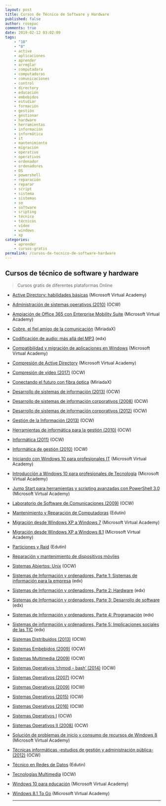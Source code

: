 ```yaml
---
layout: post
title: Cursos de Técnico de Software y Hardware
published: false
author: rosepac
comments: true
date: 2019-02-12 03:02:09
tags:
    - "10"
    - "8"
    - active
    - aplicaciones
    - aprender
    - arreglar
    - computadora
    - computadoras
    - comunicaciones
    - control
    - directory
    - educación
    - embebidos
    - estudiar
    - formación
    - gestión
    - gestionar
    - hardware
    - herramientas
    - información
    - informática
    - it
    - mantenimiento
    - migración
    - operativo
    - operativos
    - ordenador
    - ordenadores
    - OS
    - powershell
    - reparación
    - reparar
    - script
    - sistema
    - sistemas
    - so
    - software
    - sripting
    - técnico
    - técnicos
    - vídeo
    - windows
    - xp
categories:
    - aprender
    - cursos-gratis
permalink: /cursos-de-tecnico-de-software-hardware
---
```

## Cursos de técnico de software y hardware

> Cursos gratis de diferentes plataformas Online

  * [Active Directory: habilidades básicas][1] (Microsoft Virtual Academy)
  * [Administración de sistemas operativos (2010)][2] (OCW)
  * [Ampiación de Office 365 con Enterprise Mobility Suite][3] (Microsoft Virtual Academy)
  * [Cobre, el fiel amigo de la comunicación][4] (MiriadaX)
  * [Codificación de audio: más allá del MP3][5] (edx)
  * [Compatibilidad y migración de aplicaciones en Windows][6] (Microsoft Virtual Academy)
  * [Compresión de Active Directory][7] (Microsoft Virtual Academy)
  * [Compresión de vídeo (2017)][8] (OCW)
  * [Conectando el futuro con fibra óptica][9] (MiriadaX)
  * [Desarrollo de sistemas de información (2013)][10] (OCW)
  * [Desarrollo de sistemas de información corporativos (2008)][11] (OCW)
  * [Desarrollo de sistemas de información corporativos (2012)][12] (OCW)
  * [Gestión de la Información (2013)][13] (OCW)
  * [Herramientas de informática para la gestión (2010)][14] (OCW)
  * [Informática (2011)][15] (OCW)
  * [Informática de gestión (2010)][16] (OCW)
  * [Iniciando con Windows 10 para profesionales IT][17] (Microsoft Virtual Academy)
  * [Introducción a Windows 10 para profesionales de Tecnología][18] (Microsoft Virtual Academy)
  * [Jump Start para herramientas y scripting avanzadas con PowerShell 3.0][19] (Microsoft Virtual Academy)
  * [Laboratorio de Software de Comunicaciones (2009)][20] (OCW)
  * [Mantenimiento y Reparación de Computadoras][21] (Edutin)
  * [Migración desde Windows XP a Windows 7][22] (Microsoft Virtual Academy)
  * [Migración desde Windows XP a Windows 8.1][23] (Microsoft Virtual Academy)
  * [Particiones y Raid][24] (Edutin)
  * [Reparación y mantenimiento de dispositivos móviles][25]
  * [Sistemas Abiertos: Unix][26] (OCW)
  * [Sistemas de Información y ordenadores, Parte 1: Sistemas de información para la empresa][27] (edx)
  * [Sistemas de Información y ordenadores, Parte 2: Hardware][28] (edx)
  * [Sistemas de Información y ordenadores, Parte 3: Desarrollo de software][29] (edx)
  * [Sistemas de Información y ordenadores, Parte 4: Programación][30] (edx)
  * [Sistemas de información y ordenadores, Parte 5: Implicaciones sociales de las TIC][31] (edx)
  * [Sistemas Distribuidos (2013)][32] (OCW)
  * [Sistemas Embebidos (2009)][33] (OCW)
  * [Sistemas Multimedia (2009)][34] (OCW)
  * [Sistemas Operativos &#8216;chmod &#8211; bash&#8217; (2014)][35] (OCW)
  * [Sistemas Operativos (2007)][36] (OCW)
  * [Sistemas Operativos (2009)][37] (OCW)
  * [Sistemas Operativos (2015)][38] (OCW)
  * [Sistemas Operativos (2016)][39] (OCW)
  * [Sistemas Operativos I][40] (OCW)
  * [Sistemas Operativos II (2008)][41] (OCW)
  * [Solución de problemas de inicio y consumo de recursos de Windows 8][42] (Microsoft Virtual Academy)
  * [Técnicas informáticas -estudios de gestión y administración pública- (2012)][43] (OCW)
  * [Técnico en Redes de Datos][44] (Edutin)
  * [Tecnologías Multimedia][45] (OCW)
  * [Windows 10 para educación][46] (Microsoft Virtual Academy)
  * [Windows 8.1 To Go][47] (Microsoft Virtual Academy)
  
    * * *

 [1]: https://mva.microsoft.com/es-es/training-courses/active-directory-habilidades-bsicas-14772
 [2]: http://www.upv.es/pls/oalu/sic_asi.ficha_asig_ocw?p_rama=T&p_idioma=c&p_vista=MSE&p_asi=6842&p_caca=2010
 [3]: https://mva.microsoft.com/es-es/training-courses/ampliacin-de-office-365-con-enterprise-mobility-suite-8332
 [4]: https://miriadax.net/web/cobre-el-fiel-amigo-de-la-comunicacion-2-edicion-/inicio
 [5]: https://www.edx.org/es/course/codificacion-de-audio-mas-alla-del-mp3-upvalenciax-mp3201x-0
 [6]: https://mva.microsoft.com/es-es/training-courses/compatibilidad-y-migracin-de-aplicaciones-en-windows-8811
 [7]: https://mva.microsoft.com/es-es/training-courses/comprensin-de-active-directory-8233
 [8]: https://ocw.unican.es/course/view.php?id=13
 [9]: https://miriadax.net/web/conectando-el-futuro-con-fibra-optica-5-edicion-_prueba
 [10]: https://ocw.unican.es/course/view.php?id=99
 [11]: http://ocw.uc3m.es/ingenieria-informatica/desarrollo-de-sistemas-de-informacion-corporativos
 [12]: http://ocw.uc3m.es/ingenieria-informatica/desarrollo-de-sistemas-de-informacion-corporativos-1
 [13]: http://ocw.uma.es/ingenierias/gestion-de-la-informacion
 [14]: http://ocw.bib.upct.es/course/view.php?id=119
 [15]: http://ocw.uc3m.es/ingenieria-informatica/informatica
 [16]: http://www.upv.es/pls/oalu/sic_asi.ficha_asig_ocw?p_rama=T&p_idioma=c&p_vista=MSE&p_asi=10127&p_caca=2010
 [17]: https://mva.microsoft.com/es-es/training-courses/iniciando-con-windows-10-para-profesionales-it-16455
 [18]: https://mva.microsoft.com/es-es/training-courses/introduccin-a-windows-10-para-profesionales-de-tecnologa-14781
 [19]: https://mva.microsoft.com/es-es/training-courses/jump-start-para-herramientas-y-scripting-avanzados-con-powershell-30-8277
 [20]: http://ocwus.us.es/ingenieria-telematica/pp/Course_listing
 [21]: https://edutin.com/curso-de-tecnico-de-reparacion-de-computadora-3321
 [22]: https://mva.microsoft.com/es-es/training-courses/migracin-desde-windows-xp-a-windows-7-12650
 [23]: https://mva.microsoft.com/es-es/training-courses/migracin-desde-windows-xp-a-windows-81-8273
 [24]: https://edutin.com/curso-de-particiones-y-RAID-basico-3061
 [25]: https://edutin.com/curso-de-reparacion-de-dispositivos-moviles-3075
 [26]: http://ocw.upm.es/arquitectura-y-tecnologia-de-computadores/sistemas-abiertos-unix
 [27]: https://www.edx.org/course/sistemas-de-informacion-y-ordenadores-upvalenciax-sic101-1x
 [28]: https://www.edx.org/course/sistemas-de-informacion-y-ordenadores-upvalenciax-sic101-2x
 [29]: https://www.edx.org/course/sistemas-de-informacion-y-ordenadores-upvalenciax-sic101-3x
 [30]: https://www.edx.org/course/sistemas-de-informacion-y-ordenadores-upvalenciax-sic101-4x
 [31]: https://www.edx.org/course/sistemas-de-informacion-y-ordenadores-upvalenciax-sic101-5x
 [32]: http://ocw.uc3m.es/ingenieria-informatica/sistemas-distribuidos-2013
 [33]: http://ocw.um.es/ingenierias/sistemas-embebidos
 [34]: https://poliformat.upv.es/portal/tool/f682ea53-3e5c-411c-0097-a0a16d5fb6a9?panel=Main
 [35]: https://campusvirtual.ull.es/ocw/course/view.php?id=105
 [36]: http://ocw.innova.uned.es/ocwuniversia/Ing_tecnico_infor_sistemas/SO_II
 [37]: http://ocwus.us.es/ingenieria-telematica/pp-1/Course_listing
 [38]: http://ocw.uc3m.es/ingenieria-informatica/sistemas-operativos
 [39]: http://ocw.uji.es/curso/1514152
 [40]: http://ocw.upm.es/arquitectura-y-tecnologia-de-computadores/sistemas-operativos-i
 [41]: http://www.upv.es/pls/oalu/sic_asi.ficha_asig_ocw?p_rama=T&p_idioma=c&p_vista=MSE&p_asi=5850&p_caca=2008
 [42]: https://mva.microsoft.com/es-es/training-courses/solucin-de-problemas-de-inicio-y-consumo-de-recursos-de-windows-8-11553
 [43]: https://ocw.ua.es/es/ingenieria-y-arquitectura/tecnicas-informaticas-para-estudios-de-gestion-y-administracion-publica-2012.html
 [44]: https://edutin.com/curso-de-tecnico-en-redes-de-datos-completo-3316
 [45]: https://campusvirtual.ull.es/ocw/course/view.php?id=5
 [46]: https://mva.microsoft.com/es-es/training-courses/windows-10-para-educacin-15705
 [47]: https://mva.microsoft.com/es-es/training-courses/windows-81-to-go-8272
